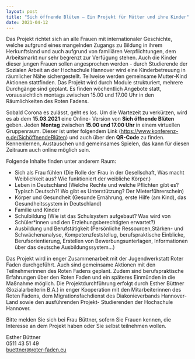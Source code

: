 ```yaml
---
layout: post
title: "Sich öffnende Blüten – Ein Projekt für Mütter und ihre Kinder"
date: 2021-04-12
---
```


Das Projekt richtet sich an alle Frauen mit internationaler Geschichte, welche aufgrund eines mangelnden Zugangs zu Bildung in ihrem Herkunftsland und auch aufgrund von familiären Verpflichtungen, dem Arbeitsmarkt nur sehr begrenzt zur Verfügung stehen. Auch die Kinder dieser jungen Frauen sollen angesprochen werden - durch Studierende der Sozialen Arbeit an der Hochschule Hannover wird eine Kinderbetreuung in räumlicher Nähe sichergestellt.
Teilweise werden gemeinsame Mutter-Kind Aktionen stattfinden.
Das Projekt wird durch Module strukturiert, mehrere Durchgänge sind geplant. Es finden wöchentlich Angebote statt, voraussichtlich montags zwischen 15.00 und 17.00 Uhr in den Räumlichkeiten des Roten Fadens.

Sobald Corona es zulässt, geht es los. Um die Wartezeit zu verkürzen, wird es ab dem **15.03.2021** eine Online- Version von **Sich öffnende Blüten** geben.
Jeden **Montag** zwischen **15.00 und 17.00 Uhr** in einem virtuellen Gruppenraum.
Dieser ist unter folgendem Link (<https://www.konferenz-e.de/SichöffnendeBlüten>) und auch über den **QR-Code** zu finden.
Kennenlernen, Austauschen und gemeinsames Spielen, das kann für diesen Zeitraum auch online möglich sein.

Folgende Inhalte finden unter anderem Raum:

- Sich als Frau fühlen
  (Die Rolle der Frau in der Gesellschaft, Was macht Weiblichkeit aus? Wie funktioniert der weibliche Körper.)
- Leben in Deutschland
  (Welche Rechte und welche Pflichten gibt es? Typisch Deutsch?! Wo gibt es Unterstützung? Der Mieterführerschein)
- Körper und Gesundheit
  (Gesunde Ernährung, erste Hilfe (am Kind), das Gesundheitssystem in Deutschland)
- Familie und Kinder
- Schulbildung
  (Wie ist das Schulsystem aufgebaut? Was wird von Schüler*innen und den Erziehungsberechtigten erwartet?)
- Ausbildung und Berufstätigkeit
  (Persönliche Ressourcen,Stärken- und Schwächenanalyse, Kompetenzfeststellug, berufspraktische Einblicke, Berufsorientierung, Erstellen von Bewerbungsunterlagen, Informationen über das deutsche Ausbildungssystem...)

Das Projekt wird in enger Zusammenarbeit mit der Jugendwerkstatt Roter Faden
durchgeführt.
Auch sind gemeinsame Aktionen mit den Teilnehmerinnen des Roten Fadens geplant.
Zudem sind berufspraktische Erfahrungen über den Roten Faden und ein späteres
Einmünden in die Maßnahme möglich.
Die Projektdurchführung erfolgt durch Esther Büttner (Sozialarbeiterin B.A.) in enger
Kooperation mit den Mitarbeiterinnen des Roten Fadens, dem Migrationsfachdienst des Diakonieverbands Hannover- Land sowie den ausführenden Projekt- Studierenden der Hochschule Hannover.

Bitte melden Sie sich bei Frau Büttner, sofern Sie Frauen kennen, die Interesse an dem Projekt haben oder Sie selbst teilnehmen wollen.

Esther Büttner  
0511 43 51 49  
buettner@roter-faden.eu
